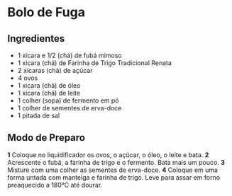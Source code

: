 # Bolo de Fuga

## Ingredientes
 - 1 xicara e 1/2 (chá) de fubá mimoso
 - 1 xicara (chá) de Farinha de Trigo Tradicional Renata
 - 2 xícaras (chá) de açúcar
 - 4 ovos
 - 1 xicara (chá) de óleo
 - 1 xicara (chá) de leite
 - 1 colher (sopa) de fermento em pó
 - 1 colher de sementes de erva-doce
 - 1 pitada de sal

 ## Modo de Preparo
 **1** Coloque no liquidificador os ovos, o açúcar, o óleo, o leite e bata.
 **2** Acrescente o fubá, a farinha de trigo e o fermento. Bata mais um pouco.
 **3** Misture com uma colher as sementes de erva-doce.
 **4** Coloque em uma forma untada com manteiga e farinha de trigo. Leve para assar em forno preaquecido a 180°C até dourar.